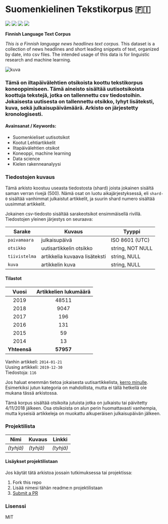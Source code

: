 # Suomenkielinen Tekstikorpus 🇫🇮 

<img src='https://img.shields.io/github/commit-activity/m/nkrusch/fi-news-corpus' /> <img src='https://img.shields.io/github/last-commit/nkrusch/fi-news-corpus' /> <img src="https://img.shields.io/github/issues/nkrusch/fi-news-corpus" /> <img src='https://img.shields.io/github/repo-size/nkrusch/fi-news-corpus' />

**Finnish Language Text Corpus**

*This is a Finnish language news headlines text corpus.* This dataset is a collection of news headlines and short leading snippets of text, organized by date, into csv files. The intended usage of this data is for linguistic research and machine learning.

<img src='https://i.imgur.com/KlXF2d8.png' alt='kuva' />

### Tämä on iltapäivälehtien otsikoista koottu tekstikorpus koneoppimiseen. Tämä aineisto sisältää uutisotsikoista koottuja tekstejä, jotka on tallennettu csv tiedostoihin. Jokaisesta uutisesta on tallennettu otsikko, lyhyt lisäteksti, kuva, sekä julkaisupäivämäärä. Arkisto on järjestetty kronologisesti.

#### Avainsanat / Keywords:

- Suomenkieliset uutisotsikot
- Kootut Lehtiartikkelit
- Iltapäivälehtien otsikot
- Koneoppi, machine learning
- Data science
- Kielen rakenneanalyysi

### Tiedostojen kuvaus

Tämä arkisto koostuu useasta tiedostosta (shard) joista jokainen sisältä saman verran rivejä (500). Nämä osat on luotu aikajärjestyksessä, eli `shard-0` sisältää vanhimmat julkaistut artikkelit, ja suurin shard numero sisältää uusimmat artikkelit. 
 
Jokainen csv-tiedosto sisältää sarakeotsikot ensimmäisellä rivillä. Tiedostojen yleinen järjestys on seuraava:

| Sarake | Kuvaus | Tyyppi | 
| --- | --- | --- | 
|`paivamaara` | julkaisupäivä | ISO 8601 (UTC) |
|`otsikko` | uutisartikkelin otsikko | string, NOT NULL |
|`tiivistelma` | artikkelia kuvaava lisäteksti | string, NULL |
|`kuva` | artikkelin kuva | string, NULL |


#### Tilastot

| Vuosi | Artikkelien lukumäärä |
| :---: | :---: |
| 2019 | 48511 |
| 2018 | 9047 |
| 2017 | 196 |
| 2016 | 131 |
| 2015 | 59 |
| 2014 | 13 |
| **Yhteensä** | **57957** |

Vanhin artikkeli: `2014-01-21` <br/>
Uusing artikkeli: `2019-12-30` <br/>
Tiedostoja: `116`

Jos haluat enemmän tietoa jokaisesta uutisartikkelista, [kerro minulle](https://github.com/nkrusch/fi-news-corpus/issues). Esimerkiksi jutun kategoria on mahdollista, mutta ei tällä hetkellä ole mukana tässä arkistossa.

Tämä korpus sisältää otsikoita jutuista jotka on julkaistu tai päivitetty 4/11/2018 jälkeen. Osa otsikoista on alun perin huomattavasti vanhempia, mutta kyseisiä artikkeleja on muokattu alkuperäisen julkaisupäivän jälkeen. 

### Projektilista

Nimi | Kuvaus | Linkki
--- | --- | ---
*(tyhjä)* | *(tyhjä)* | *(tyhjä)*


#### Lisäykset projektilistaan 
 
Jos käytät tätä arkistoa jossain tutkimuksessa tai projektissa:

1. Fork this repo
2. Lisää nimesi tähän readme:n projektilistaan 
3. [Submit a PR](https://github.com/nkrusch/fi-news-corpus/pulls)

### Lisenssi

MIT
